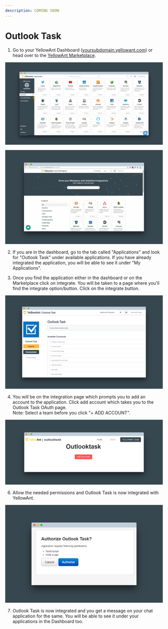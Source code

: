 ```yaml
---
description: COMING SOON
---
```


# Outlook Task

1. Go to your YellowAnt Dashboard \([yoursubdomain.yellowant.com](https://github.com/yellowanthq/yellowant-help-center/tree/bdad19066023aa6a8b667a1d6f05b72945b49759/yoursubdomain.yellowant.com)\) or head over to the [YellowAnt Marketplace](https://www.yellowant.com/marketplace).

![YellowAnt Dashboard - Available Applications Panel](../../.gitbook/assets/screely-1536641316393.png)

![YellowAnt Marketplace - Search or check out categories](../../.gitbook/assets/screely-1536641287613.png)

2. If you are in the dashboard, go to the tab called "Applications" and look for "Outlook Task" under available applications. If you have already integrated the application, you will be able to see it under "My Applications".

3. Once you find the application either in the dashboard or on the Marketplace click on integrate. You will be taken to a page where you'll find the integrate option/button. Click on the integrate button.

![Click the &quot;Integrate&quot; button](../../.gitbook/assets/screely-1536641846922.png)

4. You will be on the integration page which prompts you to add an account to the application. Click add account which takes you to the Outlook Task OAuth page.  
Note: Select a team before you click "+ ADD ACCOUNT".

![Click &quot;Add Account&quot;](../../.gitbook/assets/screely-1536641968443.png)

6. Allow the needed permissions and Outlook Task is now integrated with YellowAnt.

![Allow the permissions](../../.gitbook/assets/screely-1536642031579.png)

7. Outlook Task is now integrated and you get a message on your chat application for the same. You will be able to see it under your applications in the Dashboard too.

